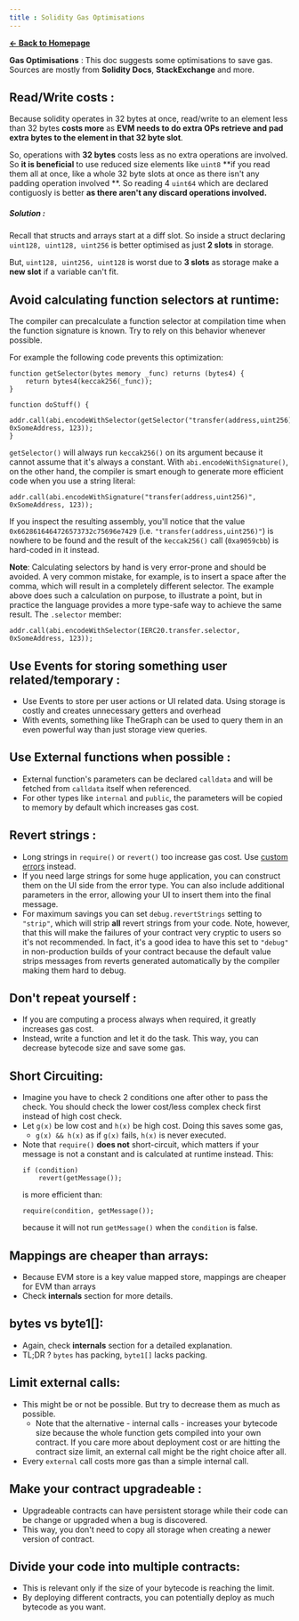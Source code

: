 ```yaml
---
title : Solidity Gas Optimisations
---
```


[**← Back to Homepage**](https://0xpranay.github.io/solidity-notes/)

**Gas Optimisations** : This doc suggests some optimisations to save gas. Sources are mostly from **Solidity Docs**, **StackExchange** and more.

## Read/Write costs : 

Because solidity operates in 32 bytes at once, read/write to an element less than 32 bytes **costs more** as **EVM needs to do extra OPs retrieve and pad extra bytes to the element in that 32 byte slot**.

So, operations with **32 bytes** costs less as no extra operations are involved. So **it is beneficial** to use reduced size elements like `uint8` **if you read them all at once, like a whole 32 byte slots at once as there isn't any padding operation involved **. So reading 4 `uint64` which are declared contiguosly is better **as there aren't any discard operations involved.** 

##### Solution :

Recall that structs and arrays start at a diff slot. So inside a struct declaring `uint128, uint128, uint256` is better optimised as just **2 slots** in storage.

But, `uint128, uint256, uint128` is worst due to **3 slots** as storage make a **new slot** if a variable can't fit.

## Avoid calculating function selectors at runtime:

The compiler can precalculate a function selector at compilation time when the function signature is known.
Try to rely on this behavior whenever possible.

For example the following code prevents this optimization:
```solidity
function getSelector(bytes memory _func) returns (bytes4) {
    return bytes4(keccak256(_func));
}

function doStuff() {
    addr.call(abi.encodeWithSelector(getSelector("transfer(address,uint256)"), 0xSomeAddress, 123));
}
```
`getSelector()` will always run `keccak256()` on its argument because it cannot assume that it's always a constant.
With `abi.encodeWithSignature()`, on the other hand, the compiler is smart enough to generate more efficient code when you use a string literal:

```selector
addr.call(abi.encodeWithSignature("transfer(address,uint256)", 0xSomeAddress, 123));
```

If you inspect the resulting assembly, you'll notice that the value `0x6628616464726573732c75696e7429` (i.e. `"transfer(address,uint256)"`) is nowhere to be found and the result of the `keccak256()` call (`0xa9059cbb`) is hard-coded in it instead.

**Note**: Calculating selectors by hand is very error-prone and should be avoided.
A very common mistake, for example, is to insert a space after the comma, which will result in a completely different selector.
The example above does such a calculation on purpose, to illustrate a point, but in practice the language provides a more type-safe way to achieve the same result.
The `.selector` member:

```selector
addr.call(abi.encodeWithSelector(IERC20.transfer.selector, 0xSomeAddress, 123));
```

## **Use Events for storing something user related/temporary** : 

- Use Events to store per user actions or UI related data. Using storage is costly and creates unnecessary getters and overhead
- With events, something like TheGraph can be used to query them in an even powerful way than just storage view queries.

## **Use External functions when possible** : 

- External function's parameters can be declared `calldata` and will be fetched from `calldata` itself when referenced.
- For other types like `internal` and `public`, the parameters will be copied to memory by default which increases gas cost.

## **Revert strings** :

- Long strings in `require()` or `revert()` too increase gas cost. Use [custom errors](https://docs.soliditylang.org/en/latest/contracts.html#errors-and-the-revert-statement) instead.
- If you need large strings for some huge application, you can construct them on the UI side from the error type. You can also include additional parameters in the error, allowing your UI to insert them into the final message.
- For maximum savings you can set `debug.revertStrings` setting to `"strip"`, which will strip **all** revert strings from your code.
    Note, however, that this will make the failures of your contract very cryptic to users so it's not recommended.
    In fact, it's a good idea to have this set to `"debug"` in non-production builds of your contract because the default value strips messages from reverts generated automatically by the compiler making them hard to debug.

## Don't repeat yourself : 

- If you are computing a process always when required, it greatly increases gas cost. 
- Instead, write a function and let it do the task. This way, you can decrease bytecode size and save some gas.

## **Short Circuiting**:

- Imagine you have to check 2 conditions one after other to pass the check. You should check the lower cost/less complex check first instead of high cost check.
- Let `g(x)` be low cost and `h(x)` be high cost. Doing this saves some gas,
  - `g(x) && h(x)` as if `g(x)` fails, `h(x)` is never executed.
- Note that `require()` **does not** short-circuit, which matters if your message is not a constant and is calculated at runtime instead.
    This:
    ```solidity
    if (condition)
        revert(getMessage());
    ```
    is more efficient than:
    ```solidity
    require(condition, getMessage());
    ```
    because it will not run `getMessage()` when the `condition` is false.

## **Mappings are cheaper than arrays**:

- Because EVM store is a key value mapped store, mappings are cheaper for EVM than arrays
- Check **internals** section for more details.

## **bytes vs byte1[]**:

- Again, check **internals** section for a detailed explanation.
- TL;DR ? `bytes` has packing, `byte1[]` lacks packing.

## **Limit external calls:**

- This might be or not be possible. But try to decrease them as much as possible.
    - Note that the alternative - internal calls - increases your bytecode size because the whole function gets compiled into your own contract.
        If you care more about deployment cost or are hitting the contract size limit, an external call might be the right choice after all.
- Every `external` call costs more gas than a simple internal call.

## **Make your contract upgradeable** : 

- Upgradeable contracts can have persistent storage while their code can be change or upgraded when a bug is discovered.
- This way, you don't need to copy all storage when creating a newer version of contract.

## Divide your code into multiple contracts:

- This is relevant only if the size of your bytecode is reaching the limit.
- By deploying different contracts, you can potentially deploy as much bytecode as you want.
